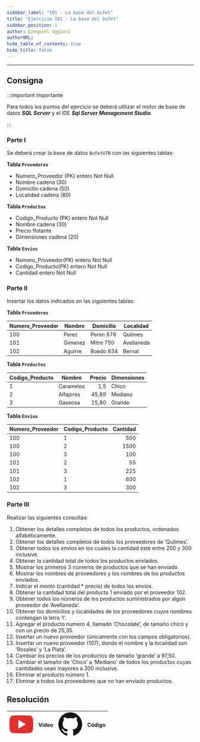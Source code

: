 ```yaml
---
sidebar_label: "I01 - La base del bufet"
title: "Ejercicio I01 - La base del bufet"
sidebar_position: 1
author: Ezequiel Oggioni
authorURL: 
hide_table_of_contents: true
hide_title: false
---
```

---

## Consigna
:::important Importante

Para todos los puntos del ejercicio se deberá utilizar el motor de base de datos ***SQL Server*** y el IDE ***Sql Server Management Studio***.

:::

### Parte I
Se deberá crear la base de datos `BufetUTN` con las siguientes tablas:

**Tabla `Provedores`**
* Numero_Proveedor (PK) entero Not Null
* Nombre cadena (30)
* Domicilio cadena (50)
* Localidad cadena (80)

**Tabla `Productos`**
* Codigo_Producto (PK) entero Not Null
* Nombre cadena (30)
* Precio flotante
* Dimensiones cadena (20)

**Tabla `Envios`**
* Numero_Proveedor(PK) entero Not Null
* Codigo_Producto(PK) entero Not Null
* Cantidad entero Not Null

### Parte II
Insertar los datos indicados en las siguientes tablas:

**Tabla `Provedores`**
   
| Numero_Proveedor | Nombre  | Domicilio | Localidad  |
| ---------------- | ------- | --------- | ---------- |
| 100              | Perez   | Perón 876 | Quilmes    |
| 101              | Gimenez | Mitre 750 | Avellaneda |
| 102              | Aguirre | Boedo 634 | Bernal     |

**Tabla `Productos`**
   
| Codigo_Producto | Nombre    | Precio | Dimensiones |
| --------------- | --------- | -----: | ----------- |
| 1               | Caramelos |    1,5 | Chico       |
| 2               | Alfajores |  45,89 | Mediano     |
| 3               | Gaseosa   |  15,80 | Grande      |

**Tabla `Envios`**
   
| Numero_Proveedor | Codigo_Producto | Cantidad |
| ---------------- | --------------- | -------: |
| 100              | 1               |      500 |
| 100              | 2               |     1500 |
| 100              | 3               |      100 |
| 101              | 2               |       55 |
| 101              | 3               |      225 |
| 102              | 1               |      600 |
| 102              | 3               |      300 |


### Parte III
Realizar las siguientes consultas:
1. Obtener los detalles completos de todos los productos, ordenados alfabéticamente.
2. Obtener los detalles completos de todos los proveedores de ‘Quilmes’.
3. Obtener todos los envíos en los cuales la cantidad este entre 200 y 300 inclusive.
4. Obtener la cantidad total de todos los productos enviados.
5. Mostrar los primeros 3 números de productos que se han enviado.
6. Mostrar los nombres de proveedores y los nombres de los productos enviados.
7. Indicar el monto (cantidad * precio) de todos los envíos.
8. Obtener la cantidad total del producto 1 enviado por el proveedor 102.
9. Obtener todos los números de los productos suministrados por algún proveedor de ‘Avellaneda’.
10. Obtener los domicilios y localidades de los proveedores cuyos nombres contengan la letra ‘I’.
11. Agregar el producto numero 4, llamado ‘Chocolate’, de tamaño chico y con un precio de 25,35.
12. Insertar un nuevo proveedor (únicamente con los campos obligatorios).
13. Insertar un nuevo proveedor (107), donde el nombre y la localidad son ‘Rosales’ y ‘La Plata’.
14. Cambiar los precios de los productos de tamaño ‘grande’ a 97,50.
15. Cambiar el tamaño de ‘Chico’ a ‘Mediano’ de todos los productos cuyas cantidades sean mayores a 300 inclusive.
16. Eliminar el producto número 1.
17. Eliminar a todos los proveedores que no han enviado productos.

## Resolución
| ![img](/base/youtube.svg) | Video | ![img](/base/github.svg) | Código |
| :-----------------------: | :---: | :----------------------: | :----: |
